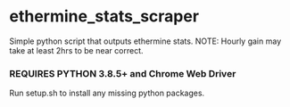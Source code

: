 # ethermine_stats_scraper
Simple python script that outputs ethermine stats.
NOTE: Hourly gain may take at least 2hrs to be near correct.

### REQUIRES PYTHON 3.8.5+ and Chrome Web Driver

Run setup.sh to install any missing python packages.
